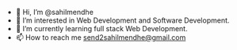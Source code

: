 - 👋 Hi, I’m @sahilmendhe
- 👀 I’m interested in Web Development and Software Development.
- 🌱 I’m currently learning full stack Web Development.
- 📫 How to reach me send2sahilmendhe@gmail.com

<!---
sahilmendhe/sahilmendhe is a ✨ special ✨ repository because its `README.md` (this file) appears on your GitHub profile.
You can click the Preview link to take a look at your changes.
--->
